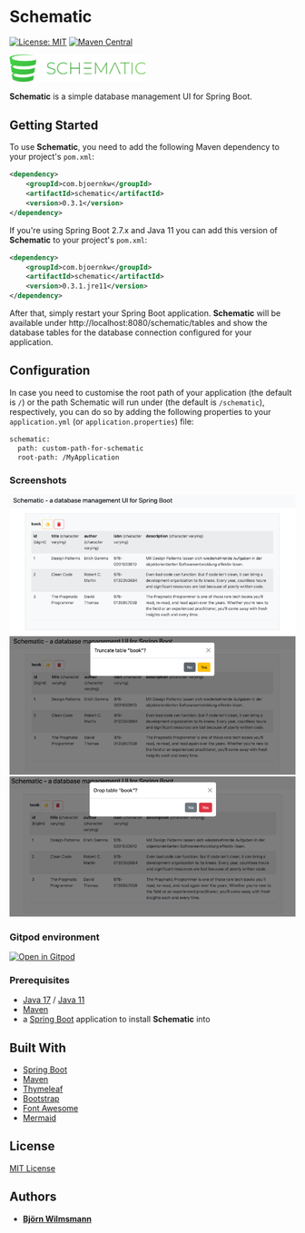 # Schematic

[![License: MIT](https://img.shields.io/badge/License-MIT-yellow.svg)](https://opensource.org/licenses/MIT)
[![Maven Central](https://maven-badges.herokuapp.com/maven-central/com.bjoernkw/schematic/badge.svg)](https://maven-badges.herokuapp.com/maven-central/com.bjoernkw/schematic)

<img src="https://github.com/BjoernKW/Schematic/raw/main/src/main/resources/static/images/logo.png" alt="logo" width="240">

**Schematic** is a simple database management UI for Spring Boot.

## Getting Started

To use **Schematic**, you need to add the following Maven dependency to your project's `pom.xml`:

```xml
<dependency>
    <groupId>com.bjoernkw</groupId>
    <artifactId>schematic</artifactId>
    <version>0.3.1</version>
</dependency>
```

If you're using Spring Boot 2.7.x and Java 11 you can add this version of **Schematic** to your project's `pom.xml`:

```xml
<dependency>
    <groupId>com.bjoernkw</groupId>
    <artifactId>schematic</artifactId>
    <version>0.3.1.jre11</version>
</dependency>
```

After that, simply restart your Spring Boot application. **Schematic** will be available under http://localhost:8080/schematic/tables
and show the database tables for the database connection configured for your application.

## Configuration

In case you need to customise the root path of your application (the default is `/`) or the path
Schematic will run under (the default is `/schematic`), respectively, you can do so  by adding the
following properties to your `application.yml` (or `application.properties`) file:

```
schematic:
  path: custom-path-for-schematic
  root-path: /MyApplication
```

### Screenshots

![Schematic-screenshot-1.png](documentation/static-resources/Schematic-screenshot-1.png)
![Schematic-screenshot-2.png](documentation/static-resources/Schematic-screenshot-2.png)
![Schematic-screenshot-3.png](documentation/static-resources/Schematic-screenshot-3.png)

### Gitpod environment
[![Open in Gitpod](https://gitpod.io/button/open-in-gitpod.svg)](https://gitpod.io/#https://github.com/BjoernKW/Schematic)

### Prerequisites

* [Java 17](https://openjdk.org/projects/jdk/17/) / [Java 11](https://openjdk.org/projects/jdk/11/)
* [Maven](https://maven.apache.org/)
* a [Spring Boot](https://spring.io/projects/spring-boot/) application to install **Schematic** into

## Built With

* [Spring Boot](https://spring.io/projects/spring-boot/)
* [Maven](https://maven.apache.org/)
* [Thymeleaf](https://www.thymeleaf.org/)
* [Bootstrap](https://getbootstrap.com/)
* [Font Awesome](https://fontawesome.com/)
* [Mermaid](https://mermaid.js.org/)

## License

[MIT License](https://opensource.org/licenses/MIT)

## Authors

* **[Björn Wilmsmann](https://bjoernkw.com)**
